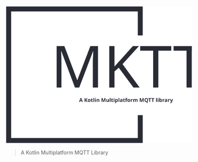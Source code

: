<p align="center">
    <img alt="MKTT logo" src="mktt-logo.svg">
</p>

> A Kotlin Multiplatform MQTT Library
